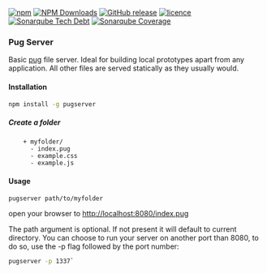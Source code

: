 [![npm](https://img.shields.io/npm/v/pugserver.svg?style=for-the-badge)](https://www.npmjs.com/package/pugserver)
[![NPM Downloads](https://img.shields.io/npm/dt/pugserver.svg?style=for-the-badge)](https://www.npmjs.com/package/pugserver)
[![GitHub release](https://img.shields.io/github/release/ctrlaltdev/pug-server.svg?style=for-the-badge)](https://github.com/ctrlaltdev/pug-server/releases)
[![licence](https://img.shields.io/npm/l/pugserver.svg?style=for-the-badge)](https://github.com/ctrlaltdev/pug-server/blob/master/LICENCE.md)
[![Sonarqube Tech Debt](https://img.shields.io/sonar/https/sonarcloud.io/pugserver/tech_debt.svg?style=for-the-badge)](https://sonarcloud.io/project/issues?facetMode=effort&id=pugserver&resolved=false&types=CODE_SMELL)
[![Sonarqube Coverage](https://img.shields.io/sonar/https/sonarcloud.io/pugserver/coverage.svg?style=for-the-badge)](https://sonarcloud.io/component_measures?id=pugserver&metric=Coverage)

### Pug Server
Basic [pug](https://pugjs.org) file server. Ideal for building local prototypes apart from any application. All other files are served statically as they usually would.

#### Installation
``` sh
npm install -g pugserver
```

##### Create a folder

```
    + myfolder/
      - index.pug
      - example.css
      - example.js
```

#### Usage
``` sh
pugserver path/to/myfolder
```

open your browser to [http://localhost:8080/index.pug](http://localhost:8080/index.pug)

The path argument is optional. If not present it will default to current directory.
You can choose to run your server on another port than 8080, to do so, use the -p flag followed by the port number:

``` sh
pugserver -p 1337`
```